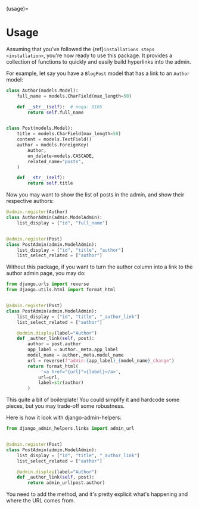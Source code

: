 (usage)=

# Usage

Assuming that you've followed the {ref}`installations steps <installation>`, you're now ready to use this package. It provides a collection of functions to quickly and easily build hyperlinks into the admin.

For example, let say you have a `BlogPost` model that has a link to an `Author` model:

```python
class Author(models.Model):
    full_name = models.CharField(max_length=50)

    def __str__(self):  # noqa: D105
        return self.full_name


class Post(models.Model):
    title = models.CharField(max_length=50)
    content = models.TextField()
    author = models.ForeignKey(
        Author,
        on_delete=models.CASCADE,
        related_name="posts",
    )

    def __str__(self):
        return self.title
```

Now you may want to show the list of posts in the admin, and show their respective authors:

```python
@admin.register(Author)
class AuthorAdmin(admin.ModelAdmin):
    list_display = ["id", "full_name"]


@admin.register(Post)
class PostAdmin(admin.ModelAdmin):
    list_display = ["id", "title", "author"]
    list_select_related = ["author"]
```

Without this package, if you want to turn the author column into a link to the author admin page, you may do:

```python
from django.urls import reverse
from django.utils.html import format_html


@admin.register(Post)
class PostAdmin(admin.ModelAdmin):
    list_display = ["id", "title", "_author_link"]
    list_select_related = ["author"]

    @admin.display(label="Author")
    def _author_link(self, post):
        author = post.author
        app_label = author._meta.app_label
        model_name = author._meta.model_name
        url = reverse(f"admin:{app_label}_{model_name}_change")
        return format_html(
             '<a href="{url}">{label}</a>',
            url=url,
            label=str(author)
        )
```

This quite a bit of boilerplate! You could simplify it and hardcode some pieces, but you may trade-off some robustness.

Here is how it look with django-admin-helpers:

```python
from django_admin_helpers.links import admin_url


@admin.register(Post)
class PostAdmin(admin.ModelAdmin):
    list_display = ["id", "title", "_author_link"]
    list_select_related = ["author"]

    @admin.display(label="Author")
    def _author_link(self, post):
        return admin_url(post.author)
```

You need to add the method, and it's pretty explicit what's happening and where the URL comes from.
